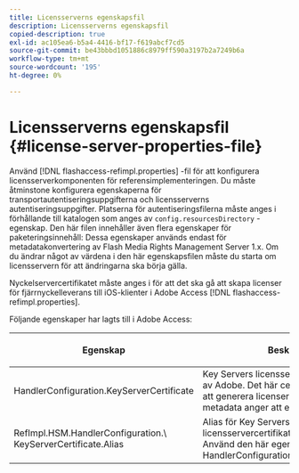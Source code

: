 ```yaml
---
title: Licensserverns egenskapsfil
description: Licensserverns egenskapsfil
copied-description: true
exl-id: ac105ea6-b5a4-4416-bf17-f619abcf7cd5
source-git-commit: be43bbbd1051886c8979ff590a3197b2a7249b6a
workflow-type: tm+mt
source-wordcount: '195'
ht-degree: 0%

---
```


# Licensserverns egenskapsfil {#license-server-properties-file}

Använd [!DNL flashaccess-refimpl.properties] -fil för att konfigurera licensserverkomponenten för referensimplementeringen. Du måste åtminstone konfigurera egenskaperna för transportautentiseringsuppgifterna och licensserverns autentiseringsuppgifter. Platserna för autentiseringsfilerna måste anges i förhållande till katalogen som anges av `config.resourcesDirectory` -egenskap. Den här filen innehåller även flera egenskaper för paketeringsinnehåll: Dessa egenskaper används endast för metadatakonvertering av Flash Media Rights Management Server 1.x. Om du ändrar något av värdena i den här egenskapsfilen måste du starta om licensservern för att ändringarna ska börja gälla.

Nyckelservercertifikatet måste anges i för att det ska gå att skapa licenser för fjärrnyckelleverans till iOS-klienter i Adobe Access [!DNL flashaccess-refimpl.properties].

Följande egenskaper har lagts till i Adobe Access:

<table frame="all" colsep="1" rowsep="1" class="+ topic/table adobe-d/table " id="table_xz2_lwy_n4"> 
 <thead class="- topic/thead "> 
  <tr rowsep="1" class="- topic/row "> 
   <th colname="1" class="- topic/entry entry"> <p class="- topic/p ">Egenskap </p> </th> 
   <th colname="2" class="- topic/entry entry"> <p class="- topic/p ">Beskrivning </p> </th> 
  </tr> 
 </thead>
 <tbody class="- topic/tbody "> 
  <tr rowsep="1" class="- topic/row "> 
   <td colname="1" class="- topic/entry "><span class="codeph"> HandlerConfiguration.KeyServerCertificate</span> </td> 
   <td colname="2" class="- topic/entry "> Key Servers licensservercertifikat, utfärdat av Adobe. Det här certifikatet används för att generera licenser för iOS-enheter när metadata anger att en nyckelserver krävs. </td> 
  </tr> 
  <tr rowsep="0" class="- topic/row "> 
   <td colname="1" class="- topic/entry "><span class="codeph"> RefImpl.HSM.HandlerConfiguration.\ KeyServerCertificate.Alias</span> </td> 
   <td colname="2" class="- topic/entry ">Alias för Key Servers Adobe-utfärdade licensservercertifikat som lagras på HSM. Använd den här egenskapen i stället för att <span class="codeph"> HandlerConfiguration.KeyServerCertificate</span>. </td> 
  </tr> 
 </tbody> 
</table>
